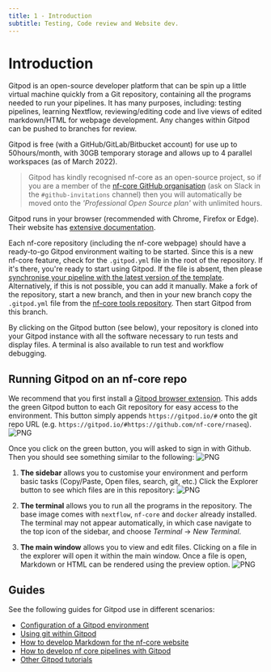 ```yaml
---
title: 1 - Introduction
subtitle: Testing, Code review and Website dev.
---
```


# Introduction

Gitpod is an open-source developer platform that can be spin up a little virtual machine quickly from a Git repository, containing all the programs needed to run your pipelines.
It has many purposes, including: testing pipelines, learning Nextflow, reviewing/editing code and live views of edited markdown/HTML for webpage development.
Any changes within Gitpod can be pushed to branches for review.

Gitpod is free (with a GitHub/GitLab/Bitbucket account) for use up to 50hours/month, with 30GB temporary storage and allows up to 4 parallel workspaces (as of March 2022).

> Gitpod has kindly recognised nf-core as an open-source project, so if you are a member of the [nf-core GitHub organisation](https://github.com/nf-core/) (ask on Slack in the `#github-invitations` channel) then you will automatically be moved onto the _'Professional Open Source plan'_ with unlimited hours.

Gitpod runs in your browser (recommended with Chrome, Firefox or Edge). Their website has [extensive documentation](https://gitpod.io/).

Each nf-core repository (including the nf-core webpage) should have a ready-to-go Gitpod environment waiting to be started. Since this is a new nf-core feature, check for the `.gitpod.yml` file in the root of the repository.
If it's there, you're ready to start using Gitpod.
If the file is absent, then please [synchronise your pipeline with the latest version of the template](https://nf-co.re/docs/contributing/sync).
Alternatively, if this is not possible, you can add it manually.
Make a fork of the repository, start a new branch, and then in your new branch copy the `.gitpod.yml` file from the [nf-core tools repository](https://github.com/nf-core/tools/blob/master/nf_core/pipeline-template/.gitpod.yml). Then start Gitpod from this branch.

By clicking on the Gitpod button (see below), your repository is cloned into your Gitpod instance with all the software necessary to run tests and display files. A terminal is also available to run test and workflow debugging.

## Running Gitpod on an nf-core repo

We recommend that you first install a [Gitpod browser extension](https://www.gitpod.io/docs/browser-extension).
This adds the green Gitpod button to each Git repository for easy access to the environment.
This button simply appends `https://gitpod.io/#` onto the git repo URL (e.g. `https://gitpod.io/#https://github.com/nf-core/rnaseq`).
![PNG](/assets/markdown_assets/developers/gitpod/gitpodbutton.png)

Once you click on the green button, you will asked to sign in with Github.
Then you should see something similar to the following:
![PNG](/assets/markdown_assets/developers/gitpod/nf-core-gitpod.png)

1. **The sidebar** allows you to customise your environment and perform basic tasks (Copy/Paste, Open files, search, git, etc.)
   Click the Explorer button to see which files are in this repository:
   ![PNG](/assets/markdown_assets/developers/gitpod/explorer.png)

2. **The terminal** allows you to run all the programs in the repository.
   The base image comes with `nextflow`, `nf-core` and `docker` already installed.
   The terminal may not appear automatically, in which case navigate to the top icon of the sidebar, and choose _Terminal_ → _New Terminal_.

3. **The main window** allows you to view and edit files.
   Clicking on a file in the explorer will open it within the main window.
   Once a file is open, Markdown or HTML can be rendered using the preview option.
   ![PNG](/assets/markdown_assets/developers/gitpod/preview.png)

## Guides

See the following guides for Gitpod use in different scenarios:

- [Configuration of a Gitpod environment](config.md)
- [Using git within Gitpod](git_in_gitpod.md)
- [How to develop Markdown for the nf-core website](webdev.md)
- [How to develop nf core pipelines with Gitpod](nf_core_repo.md)
- [Other Gitpod tutorials](other_tutorials.md)

